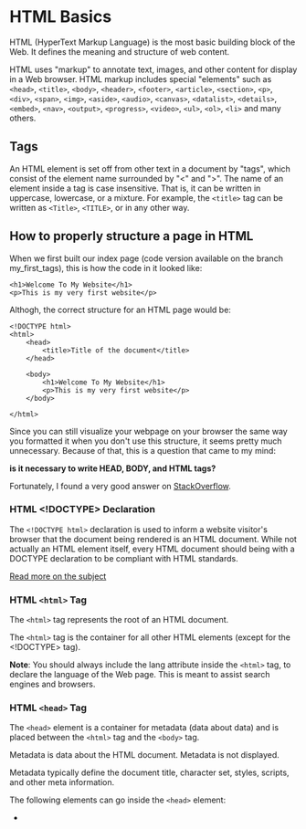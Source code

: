 # HTML Basics
HTML (HyperText Markup Language) is the most basic building block of the Web. It defines the meaning and structure of web content.

HTML uses "markup" to annotate text, images, and other content for display in a Web browser. HTML markup includes special "elements" such as `<head>`, `<title>`, `<body>`, `<header>`, `<footer>`, `<article>`, `<section>`, `<p>`, `<div>`, `<span>`, `<img>`, `<aside>`, `<audio>`, `<canvas>`, `<datalist>`, `<details>`, `<embed>`, `<nav>`, `<output>`, `<progress>`, `<video>`, `<ul>`, `<ol>`, `<li>` and many others.

## Tags
An HTML element is set off from other text in a document by "tags", which consist of the element name surrounded by "<" and ">". The name of an element inside a tag is case insensitive. That is, it can be written in uppercase, lowercase, or a mixture. For example, the `<title>` tag can be written as `<Title>`, `<TITLE>`, or in any other way.

## How to properly structure a page in HTML
When we first built our index page (code version available on the branch my_first_tags), this is how the code in it looked like:

    <h1>Welcome To My Website</h1>
    <p>This is my very first website</p>

Althogh, the correct structure for an HTML page would be:

    <!DOCTYPE html>
    <html>
        <head>
            <title>Title of the document</title>
        </head>

        <body>
            <h1>Welcome To My Website</h1>
            <p>This is my very first website</p>
        </body>
    
    </html>

Since you can still visualize your webpage on your browser the same way you formatted it when you don't use this structure, it seems pretty much unnecessary. Because of that, this is a question that came to my mind:

**is it necessary to write HEAD, BODY, and HTML tags?**

Fortunately, I found a very good answer on [StackOverflow](https://stackoverflow.com/questions/5641997/is-it-necessary-to-write-head-body-and-html-tags "Go to the discusion").

### HTML <!DOCTYPE> Declaration

The `<!DOCTYPE html>` declaration is used to inform a website visitor's browser that the document being rendered is an HTML document. While not actually an HTML element itself, every HTML document should being with a DOCTYPE declaration to be compliant with HTML standards.

[Read more on the subject](https://html.com/tags/doctype/#ixzz75LvhlpOp "HTML.com")

### HTML `<html>` Tag

The `<html>` tag represents the root of an HTML document.

The `<html>` tag is the container for all other HTML elements (except for the <!DOCTYPE> tag).

**Note**: You should always include the lang attribute inside the `<html>` tag, to declare the language of the Web page. This is meant to assist search engines and browsers.

### HTML `<head>` Tag

The `<head>` element is a container for metadata (data about data) and is placed between the `<html>` tag and the `<body>` tag.

Metadata is data about the HTML document. Metadata is not displayed.

Metadata typically define the document title, character set, styles, scripts, and other meta information.

The following elements can go inside the `<head>` element:

- [<title>](https://www.w3schools.com/tags/tag_title.asp "W3Schools") (required in every HTML document)
- \<style>
- \<base>
- \<link>
- \<meta>
- \<script>
- \<noscript>

### HTML `<body>` Tag

The `<body>` tag defines the document's body.

The `<body>` element contains all the contents of an HTML document, such as headings, paragraphs, images, hyperlinks, tables, lists, etc.

Note: There can only be one `<body>` element in an HTML document.

## References
- [Modern HTML & CSS From The Beginning (Including Sass)](https://www.udemy.com/share/1013eA3@DWujVyuW9i5f-Dd9vFBhD86NyAiX2TpDEJvqmdQPdTj_DEH0dJGaMbm1QgGJVd4JvA==/ "Udemy Course") - A paid course on [Udemy](https://www.udemy.com/)
- [DevDocs](https://devdocs.io/html/ "Go to the website") - A website that combines multiple API documentations in a fast, organized, and searchable interface
- [HTML.com](https://html.com/ "Go to the website") - HTML.com helps web developers of all stripes and skill levels craft the best HTML and CSS possible
